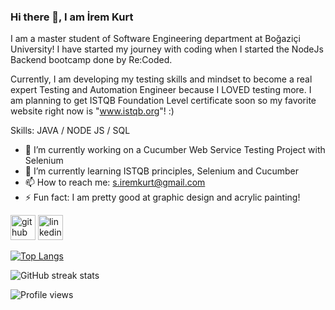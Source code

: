 ### Hi there 👋, I am İrem Kurt

I am a master student of Software Engineering department at Boğaziçi University! I have started my journey with coding when I started the NodeJs Backend bootcamp done by Re:Coded. 

Currently, I am developing my testing skills and mindset to become a real expert Testing and Automation Engineer because I LOVED testing more. I am planning to get ISTQB Foundation Level certificate soon so my favorite website right now is "www.istqb.org"! :) 

Skills: JAVA / NODE JS / SQL 

- 🔭 I’m currently working on a Cucumber Web Service Testing Project with Selenium
- 🌱 I’m currently learning ISTQB principles, Selenium and Cucumber 
- 📫 How to reach me: s.iremkurt@gmail.com 
- ⚡ Fun fact: I am pretty good at graphic design and acrylic painting! 


[<img src='https://cdn.jsdelivr.net/npm/simple-icons@3.0.1/icons/github.svg' alt='github' height='40'>](https://github.com/irem-kurt)  [<img src='https://cdn.jsdelivr.net/npm/simple-icons@3.0.1/icons/linkedin.svg' alt='linkedin' height='40'>](https://www.linkedin.com/in/seher-irem-kurt/)  

[![Top Langs](https://github-readme-stats.vercel.app/api/top-langs/?username=irem-kurt)](https://github.com/anuraghazra/github-readme-stats)

![GitHub streak stats](https://streak-stats.demolab.com/?user=irem-kurt)  

![Profile views](https://gpvc.arturio.dev/irem-kurt)  
